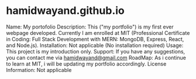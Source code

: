 # hamidwayand.github.io
Name: My portofolio
Description: This ("my portfolio") is my first ever webpage developed. Currently I am enrolled at MIT (Professional Certificate in Coding: Full Stack Development with MERN: MongoDB, Express, React, and Node.js). 
Installation: Not applicable (No installation required)
Usage: This project is my introduction only.
Support: If you have any suggestions, you can contact me via hamidwayand@gmail.com
RoadMap: As i continue to learn at MIT, i will be updating my portfolio accordingly.
License Information: Not applicable
